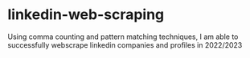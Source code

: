 # linkedin-web-scraping
Using comma counting and pattern matching techniques, I am able to successfully webscrape linkedin companies and profiles in 2022/2023 

